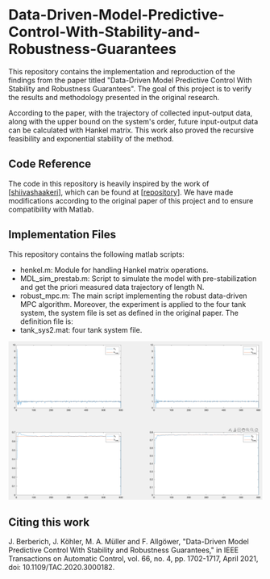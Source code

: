 # Data-Driven-Model-Predictive-Control-With-Stability-and-Robustness-Guarantees
This repository contains the implementation and reproduction of the findings from the paper titled "Data-Driven Model Predictive Control With Stability and Robustness Guarantees". The goal of this project is to verify the results and methodology presented in the original research.

According to the paper, with the trajectory of collected input-output data, along with the upper bound on the system's order, future input-output data can be calculated with Hankel matrix. This work also proved the recursive feasibility and exponential stability of the method.

## Code Reference
The code in this repository is heavily inspired by the work of [[shiivashaakeri](https://github.com/shiivashaakeri)], which can be found at [[repository](https://github.com/shiivashaakeri/Data-Driven-Model-Predictive-Control-MPC-with-Stability-and-Robustness-Guarantees)]. We have made modifications according to the original paper of this project and to ensure compatibility with Matlab.

## Implementation Files
This repository contains the following matlab scripts:
- henkel.m: Module for handling Hankel matrix operations.
- MDL_sim_prestab.m: Script to simulate the model with pre-stabilization and get the priori measured data trajectory of length N. 
- robust_mpc.m: The main script implementing the robust data-driven MPC algorithm.
Moreover, the experiment is applied to the four tank system, the system file is set as defined in the original paper. The definition file is:
- tank_sys2.mat: four tank system file.
<img src="https://github.com/fionatulu/Data-Driven-Model-Predictive-Control-With-Stability-and-Robustness-Guarantees/blob/main/result.png" alt="Result" title="Experiment Result" width="1000"/>

## Citing this work
J. Berberich, J. Köhler, M. A. Müller and F. Allgöwer, "Data-Driven Model Predictive Control With Stability and Robustness Guarantees," in IEEE Transactions on Automatic Control, vol. 66, no. 4, pp. 1702-1717, April 2021, doi: 10.1109/TAC.2020.3000182.

